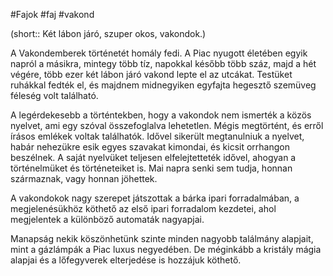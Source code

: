 #Fajok #faj #vakond

(short:: Két lábon járó, szuper okos, vakondok.)

A Vakondemberek történetét homály fedi. A Piac nyugott életében egyik napról a másikra, mintegy több tíz, napokkal később több száz, majd a hét végére, több ezer két lábon járó vakond lepte el az utcákat. Testüket ruhákkal fedték el, és majdnem midnegyiken egyfajta hegesztő szemüveg féleség volt található.

A legérdekesebb a történtekben, hogy a vakondok nem ismerték a közös nyelvet, ami egy szóval összefoglalva lehetetlen. Mégis megtörtént, és erről írásos emlékek voltak találhatók. Idővel sikerült megtanulniuk a nyelvet, habár nehezükre esik egyes szavakat kimondai, és kicsit orrhangon beszélnek. A saját nyelvüket teljesen elfelejtetteték idővel, ahogyan a történelmüket és történeteiket is. Mai napra senki sem tudja, honnan származnak, vagy honnan jöhettek.

A vakondokok nagy szerepet játszottak a bárka ipari forradalmában, a megjelenésükhöz köthető az első ipari forradalom kezdetei, ahol megjelentek a különböző automaták nagyapjai.

Manapság nekik köszönhetünk szinte minden nagyobb találmány alapjait, mint a gázlámpák a Piac luxus negyedében. De méginkább a kristály mágia alapjai és a lőfegyverek elterjedése is hozzájuk köthető.

